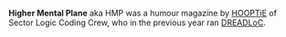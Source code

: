 **Higher Mental Plane** aka HMP was a humour magazine by [HOOPTiE](/p/hooptie) of Sector Logic Coding Crew, who in the previous year ran [DREADLoC](/g/dreadloc).